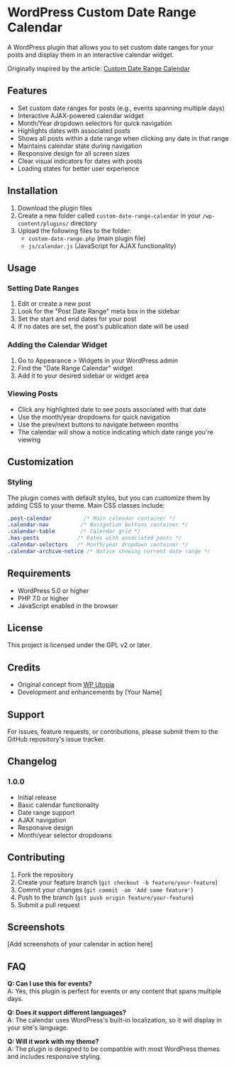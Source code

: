 # WordPress Custom Date Range Calendar

A WordPress plugin that allows you to set custom date ranges for your posts and display them in an interactive calendar widget.

Originally inspired by the article: [Custom Date Range Calendar](https://wputopia.com/insights/custom-date-range-calendar)

## Features

- Set custom date ranges for posts (e.g., events spanning multiple days)
- Interactive AJAX-powered calendar widget
- Month/Year dropdown selectors for quick navigation
- Highlights dates with associated posts
- Shows all posts within a date range when clicking any date in that range
- Maintains calendar state during navigation
- Responsive design for all screen sizes
- Clear visual indicators for dates with posts
- Loading states for better user experience

## Installation

1. Download the plugin files
2. Create a new folder called `custom-date-range-calendar` in your `/wp-content/plugins/` directory
3. Upload the following files to the folder:
   - `custom-date-range.php` (main plugin file)
   - `js/calendar.js` (JavaScript for AJAX functionality)

## Usage

### Setting Date Ranges

1. Edit or create a new post
2. Look for the "Post Date Range" meta box in the sidebar
3. Set the start and end dates for your post
4. If no dates are set, the post's publication date will be used

### Adding the Calendar Widget

1. Go to Appearance > Widgets in your WordPress admin
2. Find the "Date Range Calendar" widget
3. Add it to your desired sidebar or widget area

### Viewing Posts

- Click any highlighted date to see posts associated with that date
- Use the month/year dropdowns for quick navigation
- Use the prev/next buttons to navigate between months
- The calendar will show a notice indicating which date range you're viewing

## Customization

### Styling

The plugin comes with default styles, but you can customize them by adding CSS to your theme. Main CSS classes include:

```css
.post-calendar          /* Main calendar container */
.calendar-nav          /* Navigation buttons container */
.calendar-table        /* Calendar grid */
.has-posts            /* Dates with associated posts */
.calendar-selectors   /* Month/year dropdown container */
.calendar-archive-notice /* Notice showing current date range */
```

## Requirements

- WordPress 5.0 or higher
- PHP 7.0 or higher
- JavaScript enabled in the browser

## License

This project is licensed under the GPL v2 or later.

## Credits

- Original concept from [WP Utopia](https://wputopia.com/insights/custom-date-range-calendar)
- Development and enhancements by [Your Name]

## Support

For issues, feature requests, or contributions, please submit them to the GitHub repository's issue tracker.

## Changelog

### 1.0.0
- Initial release
- Basic calendar functionality
- Date range support
- AJAX navigation
- Responsive design
- Month/year selector dropdowns

## Contributing

1. Fork the repository
2. Create your feature branch (`git checkout -b feature/your-feature`)
3. Commit your changes (`git commit -am 'Add some feature'`)
4. Push to the branch (`git push origin feature/your-feature`)
5. Submit a pull request

## Screenshots

[Add screenshots of your calendar in action here]

## FAQ

**Q: Can I use this for events?**  
A: Yes, this plugin is perfect for events or any content that spans multiple days.

**Q: Does it support different languages?**  
A: The calendar uses WordPress's built-in localization, so it will display in your site's language.

**Q: Will it work with my theme?**  
A: The plugin is designed to be compatible with most WordPress themes and includes responsive styling.
